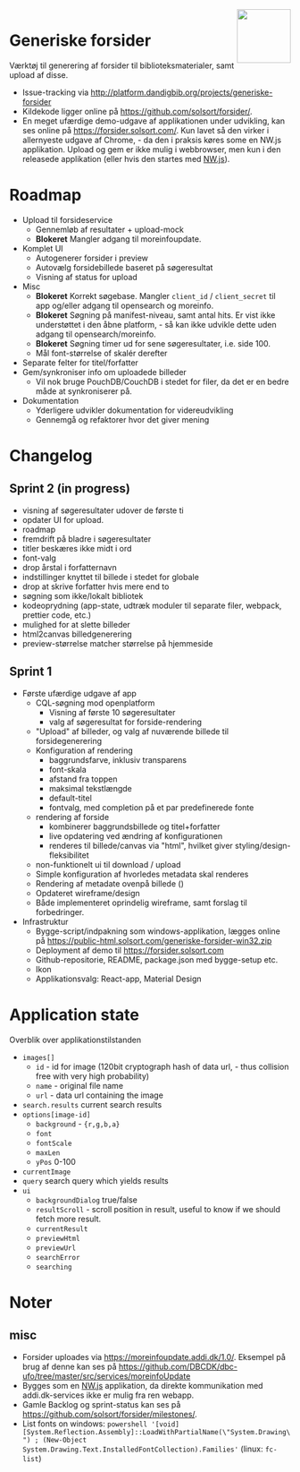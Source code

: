 <img src=https://forsider.solsort.com/icon.png width=96 height=96 align=right>

# Generiske forsider

Værktøj til generering af forsider til biblioteksmaterialer, samt upload af disse.

- Issue-tracking via <http://platform.dandigbib.org/projects/generiske-forsider>
- Kildekode ligger online på <https://github.com/solsort/forsider/>.
- En meget ufærdige demo-udgave af applikationen under udvikling, kan ses online på <https://forsider.solsort.com/>. Kun lavet så den virker i allernyeste udgave af Chrome, - da den i praksis køres some en NW.js applikation. Upload og gem er ikke mulig i webbrowser, men kun i den releasede applikation (eller hvis den startes med [NW.js](https://nwjs.io)).

# Roadmap

- Upload til forsideservice
    - Gennemløb af resultater + upload-mock
    - **Blokeret** Mangler adgang til moreinfoupdate.
- Komplet UI
    - Autogenerer forsider i preview
    - Autovælg forsidebillede baseret på søgeresultat
    - Visning af status for upload
- Misc
    - **Blokeret** Korrekt søgebase. Mangler `client_id` / `client_secret` til app og/eller adgang til opensearch og moreinfo.
    - **Blokeret** Søgning på manifest-niveau, samt antal hits. Er vist ikke understøttet i den åbne platform, - så kan ikke udvikle dette uden adgang til opensearch/moreinfo.
    - **Blokeret** Søgning timer ud for sene søgeresultater, i.e. side 100.
    - Mål font-størrelse of skalér derefter
- Separate felter for titel/forfatter
- Gem/synkroniser info om uploadede billeder
    - Vil nok bruge PouchDB/CouchDB i stedet for filer, da det er en bedre måde at synkroniserer på.
- Dokumentation
    - Yderligere udvikler dokumentation for videreudvikling
    - Gennemgå og refaktorer hvor det giver mening


# Changelog
## Sprint 2 (in progress)

- visning af søgeresultater udover de første ti
- opdater UI for upload.
- roadmap
- fremdrift på bladre i søgeresultater
- titler beskæres ikke midt i ord
- font-valg
- drop årstal i forfatternavn
- indstillinger knyttet til billede i stedet for globale 
- drop at skrive forfatter hvis mere end to
- søgning som ikke/lokalt bibliotek
- kodeoprydning (app-state, udtræk moduler til separate filer, webpack, prettier code, etc.)
- mulighed for at slette billeder
- html2canvas billedgenerering
- preview-størrelse matcher størrelse på hjemmeside

## Sprint 1

- Første ufærdige udgave af app
  - CQL-søgning mod openplatform 
    - Visning af første 10 søgeresultater 
    - valg af søgeresultat for forside-rendering
  - "Upload" af billeder, og valg af nuværende billede til forsidegenerering
  - Konfiguration af rendering
    - baggrundsfarve, inklusiv transparens
    - font-skala
    - afstand fra toppen
    - maksimal tekstlængde
    - default-titel
    - fontvalg, med completion på et par predefinerede fonte
  - rendering af forside
    - kombinerer baggrundsbillede og titel+forfatter
    - live opdatering ved ændring af konfigurationen
    - renderes til billede/canvas via "html", hvilket giver styling/design-fleksibilitet
  - non-funktionelt ui til download / upload
  - Simple konfiguration af hvorledes metadata skal renderes
  - Rendering af metadate ovenpå billede ()
  - Opdateret wireframe/design
  - Både implementeret oprindelig wireframe, samt forslag til forbedringer.
- Infrastruktur
  - Bygge-script/indpakning som windows-applikation, lægges online på <https://public-html.solsort.com/generiske-forsider-win32.zip>
  - Deployment af demo til <https://forsider.solsort.com>
  - Github-repositorie, README, package.json med bygge-setup etc.
  - Ikon
  - Applikationsvalg: React-app, Material Design

# Application state

Overblik over applikationstilstanden

- `images[]`
    - `id` - id for image (120bit cryptograph hash of data url, - thus collision free with very high probability)
    - `name` - original file name
    - `url` - data url containing the image
- `search.results` current search results
- `options[image-id]`
    - `background` - `{r,g,b,a}`
    - `font`
    - `fontScale`
    - `maxLen`
    - `yPos` 0-100
- `currentImage`
- `query` search query which yields results
- `ui`
    - `backgroundDialog` true/false
    - `resultScroll` - scroll position in result, useful to know if we should fetch more result.
    - `currentResult`
    - `previewHtml`
    - `previewUrl`
    - `searchError`
    - `searching`

# Noter

## misc

- Forsider uploades via <https://moreinfoupdate.addi.dk/1.0/>. Eksempel på brug af denne kan ses på <https://github.com/DBCDK/dbc-ufo/tree/master/src/services/moreinfoUpdate>
- Bygges som en [NW.js](https://nwjs.io) applikation, da direkte kommunikation med addi.dk-services ikke er mulig fra ren webapp.
- Gamle Backlog og sprint-status kan ses på <https://github.com/solsort/forsider/milestones/>.
- List fonts on windows: `powershell '[void] [System.Reflection.Assembly]::LoadWithPartialName(\"System.Drawing\") ; (New-Object System.Drawing.Text.InstalledFontCollection).Families'` (linux: `fc-list`)


